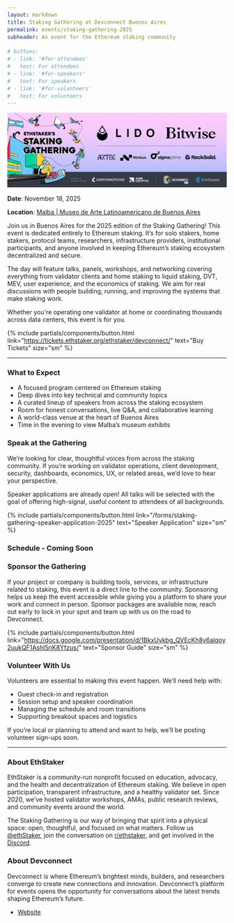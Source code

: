 ```yaml
---
layout: markdown
title: Staking Gathering at Devconnect Buenos Aires
permalink: events/staking-gathering-2025
subheader: An event for the Ethereum staking community

# buttons:
# - link: '#for-attendees'
#   text: For attendees
# - link: '#for-speakers'
#   text: For speakers
# - link: '#for-volunteers'
#   text: For volunteers
---
```


![](/assets/img/devconnect-2025/banner.webp)

**Date**: November 18, 2025

**Location**: [Malba \| Museo de Arte Latinoamericano de Buenos Aires](https://maps.app.goo.gl/KaUgKTKGdR1tdgMA8)

Join us in Buenos Aires for the 2025 edition of the Staking Gathering! This event is dedicated entirely to Ethereum staking. It’s for solo stakers, home stakers, protocol teams, researchers, infrastructure providers, institutional participants, and anyone involved in keeping Ethereum’s staking ecosystem decentralized and secure.

The day will feature talks, panels, workshops, and networking covering everything from validator clients and home staking to liquid staking, DVT, MEV, user experience, and the economics of staking. We aim for real discussions with people building, running, and improving the systems that make staking work.

Whether you're operating one validator at home or coordinating thousands across data centers, this event is for you.

{% include partials/components/button.html
  link="https://tickets.ethstaker.org/ethstaker/devconnect/"
  text="Buy Tickets"
  size="sm"
%}


---


### What to Expect

- A focused program centered on Ethereum staking
- Deep dives into key technical and community topics
- A curated lineup of speakers from across the staking ecosystem
- Room for honest conversations, live Q&A, and collaborative learning
- A world-class venue at the heart of Buenos Aires
- Time in the evening to view Malba’s museum exhibits


### Speak at the Gathering

We’re looking for clear, thoughtful voices from across the staking community. If you’re working on validator operations, client development, security, dashboards, economics, UX, or related areas, we’d love to hear your perspective.

Speaker applications are already open! All talks will be selected with the goal of offering high-signal, useful content to attendees of all backgrounds.

{% include partials/components/button.html
  link="/forms/staking-gathering-speaker-application-2025"
  text="Speaker Application"
  size="sm"
%}


### Schedule - Coming Soon


### Sponsor the Gathering

If your project or company is building tools, services, or infrastructure related to staking, this event is a direct line to the community. Sponsoring helps us keep the event accessible while giving you a platform to share your work and connect in person.
Sponsor packages are available now, reach out early to lock in your spot and team up with us on the road to Devconnect.

{% include partials/components/button.html
  link="https://docs.google.com/presentation/d/1BkxUykbg_QVEcKh8y6alqoy2uukQF1Ashl5nK8Yfzus/"
  text="Sponsor Guide"
  size="sm"
%}


### Volunteer With Us

Volunteers are essential to making this event happen. We’ll need help with:

- Guest check-in and registration
- Session setup and speaker coordination
- Managing the schedule and room transitions
- Supporting breakout spaces and logistics

If you’re local or planning to attend and want to help, we’ll be posting volunteer sign-ups soon.


---


### About EthStaker

EthStaker is a community-run nonprofit focused on education, advocacy, and the health and decentralization of Ethereum staking. We believe in open participation, transparent infrastructure, and a healthy validator set. Since 2020, we’ve hosted validator workshops, AMAs, public research reviews, and community events around the world.

The Staking Gathering is our way of bringing that spirit into a physical space: open, thoughtful, and focused on what matters.
Follow us [@ethStaker](https://x.com/ethstaker), join the conversation on [r/ethstaker](https://www.reddit.com/r/ethstaker/), and get involved in the [Discord](http://dsc.gg/ethstaker).


### About Devconnect

Devconnect is where Ethereum’s brightest minds, builders, and researchers converge to create new connections and innovation. Devconnect’s platform for events opens the opportunity for conversations about the latest trends shaping Ethereum’s future.

- [Website](https://devconnect.org/)
<!-- - [Full Schedule](https://devconnect.org/schedule) -->
<!-- - [City Guide](https://devconnect.org/city-guide) -->






